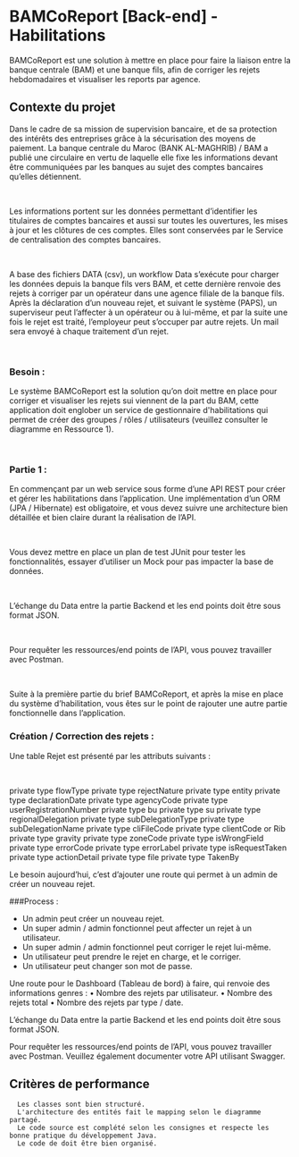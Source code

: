 # BAMCoReport [Back-end] - Habilitations

BAMCoReport est une solution à mettre en place pour faire la liaison entre la banque centrale (BAM) et une banque fils, afin de corriger les rejets hebdomadaires et visualiser les reports par agence.

## Contexte du projet

  Dans le cadre de sa mission de supervision bancaire, et de sa protection des intérêts des entreprises grâce à la sécurisation des moyens de paiement. La banque centrale du Maroc (BANK AL-MAGHRIB) / BAM a publié une circulaire en vertu de laquelle elle fixe les informations devant être communiquées par les banques au sujet des comptes bancaires qu’elles détiennent.

​

  Les informations portent sur les données permettant d’identifier les titulaires de comptes bancaires et aussi sur toutes les ouvertures, les mises à jour et les clôtures de ces comptes. Elles sont conservées par le Service de centralisation des comptes bancaires.

​

  A base des fichiers DATA (csv), un workflow Data s’exécute pour charger les données depuis la banque fils vers BAM, et cette dernière renvoie des rejets à corriger par un opérateur dans une agence filiale de la banque fils. Après la déclaration d’un nouveau rejet, et suivant le système (PAPS), un superviseur peut l’affecter à un opérateur ou à lui-même, et par la suite une fois le rejet est traité, l’employeur peut s’occuper par autre rejets. Un mail sera envoyé à chaque traitement d’un rejet.

​

### Besoin :

  Le système BAMCoReport est la solution qu’on doit mettre en place pour corriger et visualiser les rejets sui viennent de la part du BAM, cette application doit englober un service de gestionnaire d'habilitations qui permet de créer des groupes / rôles / utilisateurs (veuillez consulter le diagramme en Ressource 1).

​

### Partie 1 :

  En commençant par un web service sous forme d’une API REST pour créer et gérer les habilitations dans l’application. Une implémentation d’un ORM (JPA / Hibernate) est obligatoire, et vous devez suivre une architecture bien détaillée et bien claire durant la réalisation de l’API.

​

  Vous devez mettre en place un plan de test JUnit pour tester les fonctionnalités, essayer d’utiliser un Mock pour pas impacter la base de données.

​

  L’échange du Data entre la partie Backend et les end points doit être sous format JSON.

​

  Pour requêter les ressources/end points de l’API, vous pouvez travailler avec Postman.

​

  
  Suite à la première partie du brief BAMCoReport, et après la mise en place du système d’habilitation, vous êtes sur le point de rajouter une autre partie fonctionnelle dans l’application.

### Création / Correction des rejets :
Une table Rejet est présenté par les attributs suivants :

​

private type flowType
private type rejectNature
private type entity
private type declarationDate
private type agencyCode
private type userRegistrationNumber
private type bu
private type su
private type regionalDelegation
private type subDelegationType
private type subDelegationName
private type cliFileCode
private type clientCode or Rib
private type gravity
private type zoneCode
private type isWrongField
private type errorCode
private type errorLabel
private type isRequestTaken
private type actionDetail
private type file
private type TakenBy

Le besoin aujourd’hui, c’est d’ajouter une route qui permet à un admin de créer un nouveau rejet.

###Process :

   - Un admin peut créer un nouveau rejet.
   - Un super admin / admin fonctionnel peut affecter un rejet à un utilisateur.
   - Un super admin / admin fonctionnel peut corriger le rejet lui-même.
   - Un utilisateur peut prendre le rejet en charge, et le corriger.
   - Un utilisateur peut changer son mot de passe.

Une route pour le Dashboard (Tableau de bord) à faire, qui renvoie des informations genres :
•	Nombre des rejets par utilisateur.
•	Nombre des rejets total
•	Nombre des rejets par type / date.

L’échange du Data entre la partie Backend et les end points doit être sous format JSON.

Pour requêter les ressources/end points de l’API, vous pouvez travailler avec Postman.
Veuillez également documenter votre API utilisant Swagger.

  

## Critères de performance

      Les classes sont bien structuré.
      L'architecture des entités fait le mapping selon le diagramme partagé.
      Le code source est complété selon les consignes et respecte les bonne pratique du développement Java.
      Le code de doit être bien organisé.
      
      

      
      
